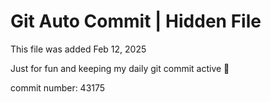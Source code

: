 # Git Auto Commit | Hidden File

This file was added Feb 12, 2025

Just for fun and keeping my daily git commit active 🤪

commit number: 43175
